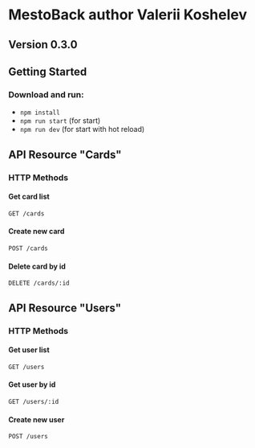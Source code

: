 # MestoBack author Valerii Koshelev

## Version 0.3.0

## Getting Started 

### Download and run:  
  
* `npm install` 
* `npm run start` (for start)
* `npm run dev` (for start with hot reload)

## API Resource "Cards"

### HTTP Methods

#### Get card list

`GET /cards`

#### Create new card

`POST /cards`

#### Delete card by id

`DELETE /cards/:id`

## API Resource "Users"

### HTTP Methods

#### Get user list

`GET /users`

#### Get user by id

`GET /users/:id`

#### Create new user

`POST /users`

